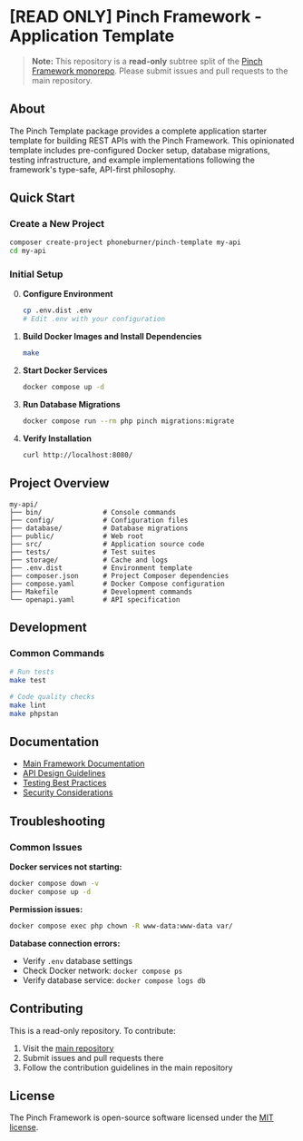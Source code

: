 # [READ ONLY] Pinch Framework - Application Template

> **Note:** This repository is a **read-only** subtree split of
> the [Pinch Framework monorepo](https://github.com/phoneburner/pinch). Please submit issues and pull requests to the main
> repository.

## About

The Pinch Template package provides a complete application starter template for building REST APIs with the Pinch
Framework. This opinionated template includes pre-configured Docker setup, database migrations, testing infrastructure,
and example implementations following the framework's type-safe, API-first philosophy.

## Quick Start

### Create a New Project

```bash
composer create-project phoneburner/pinch-template my-api
cd my-api
```

### Initial Setup

0. **Configure Environment**

    ```bash
    cp .env.dist .env
    # Edit .env with your configuration
    ```

1. **Build Docker Images and Install Dependencies**

    ```bash
    make
    ```

2. **Start Docker Services**

    ```bash
    docker compose up -d
    ```

3. **Run Database Migrations**

    ```bash
    docker compose run --rm php pinch migrations:migrate
    ```

4. **Verify Installation**
    ```bash
    curl http://localhost:8080/
    ```

## Project Overview

```
my-api/
├── bin/               # Console commands
├── config/            # Configuration files
├── database/          # Database migrations
├── public/            # Web root
├── src/               # Application source code
├── tests/             # Test suites
├── storage/           # Cache and logs
├── .env.dist          # Environment template
├── composer.json      # Project Composer dependencies
├── compose.yaml       # Docker Compose configuration
├── Makefile           # Development commands
└── openapi.yaml       # API specification
```

## Development

### Common Commands

```bash
# Run tests
make test

# Code quality checks
make lint
make phpstan
```

## Documentation

- [Main Framework Documentation](https://github.com/phoneburner/pinch)
- [API Design Guidelines](https://github.com/phoneburner/pinch/blob/main/docs/api-design.md)
- [Testing Best Practices](https://github.com/phoneburner/pinch/blob/main/docs/testing.md)
- [Security Considerations](https://github.com/phoneburner/pinch/blob/main/docs/security.md)

## Troubleshooting

### Common Issues

**Docker services not starting:**

```bash
docker compose down -v
docker compose up -d
```

**Permission issues:**

```bash
docker compose exec php chown -R www-data:www-data var/
```

**Database connection errors:**

- Verify `.env` database settings
- Check Docker network: `docker compose ps`
- Verify database service: `docker compose logs db`

## Contributing

This is a read-only repository. To contribute:

1. Visit the [main repository](https://github.com/phoneburner/pinch)
2. Submit issues and pull requests there
3. Follow the contribution guidelines in the main repository

## License

The Pinch Framework is open-source software licensed under
the [MIT license](https://github.com/phoneburner/pinch/blob/main/LICENSE).
